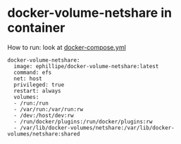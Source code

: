 # docker-volume-netshare in container

How to run: look at [docker-compose.yml](docker-compose.yml)

```
docker-volume-netshare:
  image: ephillipe/docker-volume-netshare:latest
  command: efs
  net: host
  privileged: true
  restart: always
  volumes:
  - /run:/run
  - /var/run:/var/run:rw
  - /dev:/host/dev:rw
  - /run/docker/plugins:/run/docker/plugins:rw
  - /var/lib/docker-volumes/netshare:/var/lib/docker-volumes/netshare:shared
```
